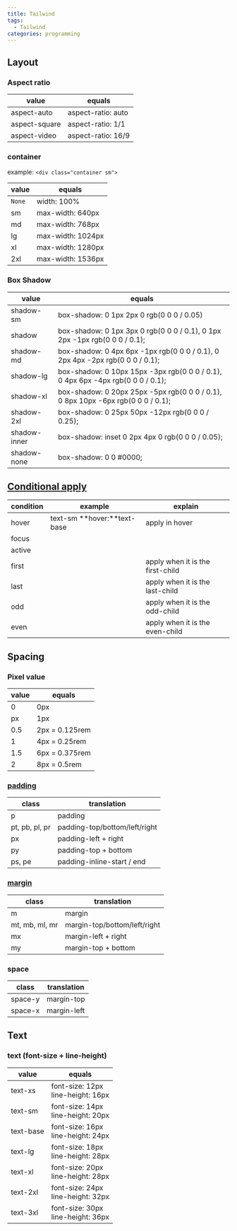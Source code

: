 ```yaml
---
title: Tailwind
tags:
  - Tailwind
categories: programming
---
```


## Layout

### Aspect ratio

| value         | equals             |
| ------------- | ------------------ |
| aspect-auto   | aspect-ratio: auto |
| aspect-square | aspect-ratio: 1/1  |
| aspect-video  | aspect-ratio: 16/9 |

### container

example: `<div class="container sm">`

| value  | equals            |
| ------ | ----------------- |
| `None` | width: 100%       |
| sm     | max-width: 640px  |
| md     | max-width: 768px  |
| lg     | max-width: 1024px |
| xl     | max-width: 1280px |
| 2xl    | max-width: 1536px |

### Box Shadow
| value  | equals            |
| ------ | ----------------- |
| shadow-sm | box-shadow: 0 1px 2px 0 rgb(0 0 0 / 0.05)       |
| shadow     | box-shadow: 0 1px 3px 0 rgb(0 0 0 / 0.1), 0 1px 2px -1px rgb(0 0 0 / 0.1);  |
| shadow-md     | box-shadow: 0 4px 6px -1px rgb(0 0 0 / 0.1), 0 2px 4px -2px rgb(0 0 0 / 0.1);  |
| shadow-lg     | 	box-shadow: 0 10px 15px -3px rgb(0 0 0 / 0.1), 0 4px 6px -4px rgb(0 0 0 / 0.1); |
| shadow-xl     | 	box-shadow: 0 20px 25px -5px rgb(0 0 0 / 0.1), 0 8px 10px -6px rgb(0 0 0 / 0.1); |
| shadow-2xl    |box-shadow: 0 25px 50px -12px rgb(0 0 0 / 0.25); |
| shadow-inner    | box-shadow: inset 0 2px 4px 0 rgb(0 0 0 / 0.05); |
| shadow-none    | box-shadow: 0 0 #0000; |

## [Conditional apply](https://tailwindcss.com/docs/hover-focus-and-other-states)

| condition   | example | explain |
| ------- | ----------- | ----|
| hover | text-sm **hover:**text-base  | apply in hover
| focus |  | 
| active |  |
| first |  | apply when it is the first-child
| last |  |apply when it is the last-child
| odd |  |apply when it is the odd-child
| even |  |apply when it is the even-child

## Spacing

### Pixel value

| value | equals         |
| ----- | -------------- |
| 0     | 0px            |
| px    | 1px            |
| 0.5   | 2px = 0.125rem |
| 1     | 4px = 0.25rem  |
| 1.5   | 6px = 0.375rem |
| 2     | 8px = 0.5rem   |

### [padding](https://tailwindcss.com/docs/padding)

| class          | translation                   |
| -------------- | ----------------------------- |
| p              | padding                       |
| pt, pb, pl, pr | padding-top/bottom/left/right |
| px             | padding-left + right          |
| py             | padding-top + bottom          |
| ps, pe         | padding-inline-start / end    |

### [margin](https://tailwindcss.com/docs/margin)

| class          | translation                  |
| -------------- | ---------------------------- |
| m              | margin                       |
| mt, mb, ml, mr | margin-top/bottom/left/right |
| mx             | margin-left + right          |
| my             | margin-top + bottom          |

### space

| class   | translation |
| ------- | ----------- |
| space-y | margin-top  |
| space-x | margin-left |

## Text

### text (font-size + line-height)
| value | equals         |
| ----- | -------------- |
| text-xs     | font-size:  12px <br> line-height: 16px            |
| text-sm    | font-size:  14px <br> line-height: 20px            |
| text-base   | font-size:  16px <br> line-height: 24px            |
| text-lg    | font-size:  18px <br> line-height: 28px            |
| text-xl   | font-size:  20px <br> line-height: 28px            |
| text-2xl     | font-size:  24px <br> line-height: 32px            |
| text-3xl     | font-size:  30px <br> line-height: 36px            |
